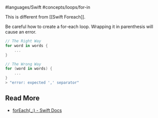 #languages/Swift #concepts/loops/for-in

This is different from [[Swift Foreach]].

Be careful how to create a for-each loop. Wrapping it in parenthesis will cause an error.

```swift
// The Right Way
for word in words {
	...
}

// The Wrong Way
for (word in words) {
	...
}
> "error: expected ',' separator"
```

## Read More
- [forEach(\_:) - Swift Docs](https://developer.apple.com/documentation/swift/sequence/foreach(_:))